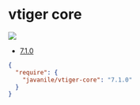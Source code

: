 # vtiger core

![](https://img.shields.io/static/v1?style=flat&logo=php&label=packagist&message=javanile/vtiger-core&color=blue)

- [7.1.0](https://github.com/javanile/vtiger-core/tree/7.1.0)



```json
{
  "require": {
    "javanile/vtiger-core": "7.1.0"
  }
}
```
